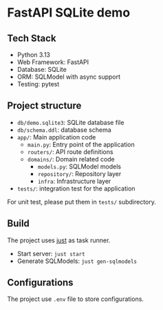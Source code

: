 # FastAPI SQLite demo

## Tech Stack

- Python 3.13
- Web Framework: FastAPI
- Database: SQLite
- ORM: SQLModel with async support
- Testing: pytest

## Project structure

- `db/demo.sqlite3`: SQLite database file
- `db/schema.ddl`: database schema
- `app/`: Main application code
    - `main.py`: Entry point of the application
    - `routers/`: API route definitions
    - `domains/`: Domain related code
        - `models.py`: SQLModel models
        - `repository/`: Repository layer
        - `infra`: Infrastructure layer
- `tests/`: integration test for the application

For unit test, please put them in `tests/` subdirectory.

## Build

The project uses [just](https://github.com/casey/just) as task runner.

- Start server: `just start`
- Generate SQLModels: `just gen-sqlmodels`

## Configurations

The project use `.env` file to store configurations.